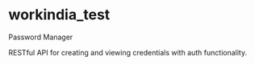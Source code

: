 # workindia_test
Password Manager

RESTful API for creating and viewing credentials with auth functionality.



